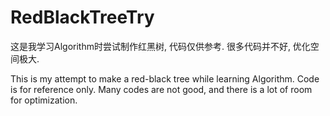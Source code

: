 # RedBlackTreeTry
这是我学习Algorithm时尝试制作红黑树, 代码仅供参考. 很多代码并不好, 优化空间极大. 

This is my attempt to make a red-black tree while learning Algorithm. Code is for reference only. Many codes are not good, and there is a lot of room for optimization.
